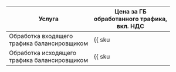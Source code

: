 | Услуга | Цена за ГБ <br>обработанного трафика, <br>вкл. НДС |
| --- | --- |
| Обработка входящего <br>трафика балансировщиком | {{ sku|RUB|nlb.vip_bytes.ingress|string }} |
| Обработка исходящего <br>трафика балансировщиком | {{ sku|RUB|nlb.vip_bytes.egress|string }} |